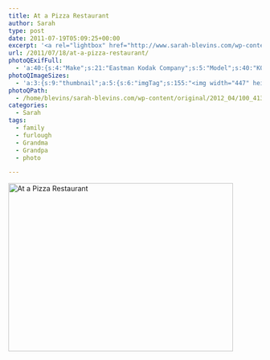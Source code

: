 ```yaml
---
title: At a Pizza Restaurant
author: Sarah
type: post
date: 2011-07-19T05:09:25+00:00
excerpt: '<a rel="lightbox" href="http://www.sarah-blevins.com/wp-content/main/2012_04/100_4138.jpg" title="At a Pizza Restaurant"><img width="447" height="335" alt="At a Pizza Restaurant" src="http://www.sarah-blevins.com/wp-content/thumbnail/2012_04/100_4138.jpg" class="photoQexcerpt photoQLinkImg" /></a>'
url: /2011/07/18/at-a-pizza-restaurant/
photoQExifFull:
  - 'a:40:{s:4:"Make";s:21:"Eastman Kodak Company";s:5:"Model";s:40:"KODAK EASYSHARE C813 ZOOM DIGITAL CAMERA";s:11:"Orientation";s:17:"1: Normal (0 deg)";s:11:"xResolution";s:2:"72";s:11:"yResolution";s:2:"72";s:14:"ResolutionUnit";s:4:"Inch";s:8:"Software";s:15:"QuickTime 7.7.1";s:8:"DateTime";s:19:"2011:08:18 15:05:06";s:12:"HostComputer";s:13:"Mac OS X 10.7";s:12:"ExposureTime";s:16:"7812/1000000 sec";s:7:"FNumber";s:5:"f/2.7";s:15:"ExposureProgram";s:7:"Program";s:15:"ISOSpeedRatings";s:3:"800";s:11:"ExifVersion";s:11:"version 2.2";s:16:"DateTimeOriginal";s:19:"2011:07:18 22:09:25";s:17:"DateTimedigitized";s:19:"2011:07:18 22:09:25";s:17:"ShutterSpeedValue";s:9:"1/127 sec";s:13:"ApertureValue";s:5:"f/2.7";s:17:"ExposureBiasValue";s:4:"0 EV";s:16:"MaxApertureValue";s:5:"f/2.7";s:12:"MeteringMode";s:13:"Multi-Segment";s:11:"LightSource";s:15:"Unknown or Auto";s:5:"Flash";s:16:"Flash, Auto-Mode";s:11:"FocalLength";s:4:"6 mm";s:15:"FlashPixVersion";s:9:"version 1";s:10:"ColorSpace";s:4:"sRGB";s:14:"ExifImageWidth";s:11:"3296 pixels";s:15:"ExifImageHeight";s:11:"2472 pixels";s:13:"ExposureIndex";s:3:"800";s:13:"SensingMethod";s:35:"Unknown: One Chip Color Area Sensor";s:10:"FileSource";s:20:"Digital Still Camera";s:9:"SceneType";s:21:"Directly Photographed";s:12:"ExposureMode";s:1:"0";s:12:"WhiteBalance";s:1:"0";s:16:"DigitalZoomRatio";s:1:"0";s:16:"SceneCaptureMode";s:1:"0";s:8:"Contrast";s:1:"0";s:10:"Saturation";s:1:"0";s:9:"Sharpness";s:1:"0";s:20:"FocalLength35mmEquiv";s:0:"";}'
photoQImageSizes:
  - 'a:3:{s:9:"thumbnail";a:5:{s:6:"imgTag";s:155:"<img width="447" height="335" alt="At a Pizza Restaurant" src="http://www.sarah-blevins.com/wp-content/thumbnail/2012_04/100_4138.jpg" class="PhotoQImg" />";s:6:"imgUrl";s:70:"http://www.sarah-blevins.com/wp-content/thumbnail/2012_04/100_4138.jpg";s:7:"imgPath";s:73:"/home/blevins/sarah-blevins.com/wp-content/thumbnail/2012_04/100_4138.jpg";s:8:"imgWidth";s:3:"447";s:9:"imgHeight";s:3:"335";}s:4:"main";a:5:{s:6:"imgTag";s:150:"<img width="700" height="525" alt="At a Pizza Restaurant" src="http://www.sarah-blevins.com/wp-content/main/2012_04/100_4138.jpg" class="PhotoQImg" />";s:6:"imgUrl";s:65:"http://www.sarah-blevins.com/wp-content/main/2012_04/100_4138.jpg";s:7:"imgPath";s:68:"/home/blevins/sarah-blevins.com/wp-content/main/2012_04/100_4138.jpg";s:8:"imgWidth";s:3:"700";s:9:"imgHeight";s:3:"525";}s:8:"original";a:5:{s:6:"imgTag";s:156:"<img width="3296" height="2472" alt="At a Pizza Restaurant" src="http://www.sarah-blevins.com/wp-content/original/2012_04/100_4138.jpg" class="PhotoQImg" />";s:6:"imgUrl";s:69:"http://www.sarah-blevins.com/wp-content/original/2012_04/100_4138.jpg";s:7:"imgPath";s:72:"/home/blevins/sarah-blevins.com/wp-content/original/2012_04/100_4138.jpg";s:8:"imgWidth";s:4:"3296";s:9:"imgHeight";s:4:"2472";}}'
photoQPath:
  - /home/blevins/sarah-blevins.com/wp-content/original/2012_04/100_4138.jpg
categories:
  - Sarah
tags:
  - family
  - furlough
  - Grandma
  - Grandpa
  - photo

---
```

<a rel="lightbox" href="http://www.sarah-blevins.com/wp-content/original/2012_04/100_4138.jpg" title="At a Pizza Restaurant"><img width="447" height="335" alt="At a Pizza Restaurant" src="http://www.sarah-blevins.com/wp-content/thumbnail/2012_04/100_4138.jpg" class="photoQcontent photoQLinkImg" /></a>

<div class="photoQDescr">
</div>